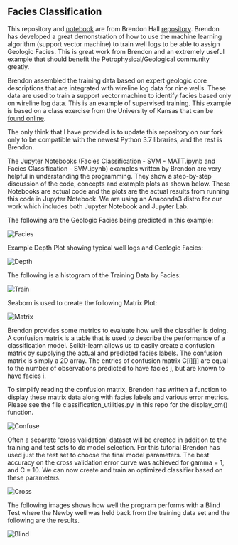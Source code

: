 ## Facies Classification
This repository and [notebook](https://github.com/Philliec459/facies_classification/blob/master/Facies%20Classification%20-%20SVM%20-%20MATT.ipynb) are from Brendon Hall [repository](https://github.com/brendonhall/facies_classification). Brendon has developed a great demonstration of how to use the machine learning algorithm (support vector machine) to train well logs to be able to assign Geologic Facies.  This is great work from Brendon and an extremely useful example that should benefit the Petrophysical/Geological community greatly. 

Brendon assembled the training data based on expert geologic core descriptions that are integrated with wireline log data for nine wells.  These data are used to train a support vector machine to identify facies based only on wireline log data. This is an example of supervised training. This example is based on a class exercise from the University of Kansas that can be [found online](http://www.people.ku.edu/~gbohling/EECS833/).  

The only think that I have provided is to update this repository on our fork only to be compatible with the newest Python 3.7 libraries, and the rest is Brendon.  

The Jupyter Notebooks (Facies Classification - SVM - MATT.ipynb and Facies Classification - SVM.ipynb) examples written by Brendon are very helpful in understanding the programming. They show a step-by-step discussion of the code, concepts and example plots as shown below. These Notebooks are actual code and the plots are the actual results from running this code in Jupyter Notebook. We are using an Anaconda3 distro for our work which includes both Jupyter Notebook and Jupyter Lab. 

The following are the Geologic Facies being predicted in this example:

![Facies](facies.png)


Example Depth Plot showing typical well logs and Geologic Facies:

![Depth](logplot.png)


The following is a histogram of the Training Data by Facies:

![Train](training_facies.png)


Seaborn is used to create the following Matrix Plot:

![Matrix](matrix.png)


Brendon provides some metrics to evaluate how well the classifier is doing. A confusion matrix is a table that is used to describe the performance of a classification model. Scikit-learn allows us to easily create a confusion matrix by supplying the actual and predicted facies labels. The confusion matrix is simply a 2D array. The entries of confusion matrix C[i][j] are equal to the number of observations predicted to have facies j, but are known to have facies i.

To simplify reading the confusion matrix, Brendon has written a function to display these matrix data along with facies labels and various error metrics. Please see the file classification_utilities.py in this repo for the display_cm() function.

![Confuse](confusion.png)



Often a separate 'cross validation' dataset will be created in addition to the training and test sets to do model selection. For this tutorial Brendon has used just the test set to choose the final model parameters. The best accuracy on the cross validation error curve was achieved for gamma = 1, and C = 10. We can now create and train an optimized classifier based on these parameters.

![Cross](cross_validation.png)


The following images shows how well the program performs with a Blind Test where the Newby well was held back from the training data set and the following are the results. 

![Blind](blind.png)


